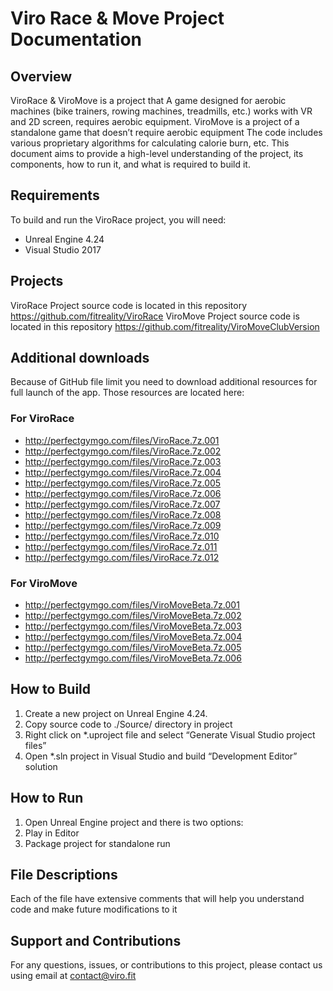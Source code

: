# Viro Race & Move Project Documentation
## Overview
ViroRace & ViroMove is a project that A game designed for aerobic machines (bike trainers, rowing machines, treadmills, etc.) works with VR and 2D screen, requires aerobic equipment. ViroMove is a project of a standalone game that doesn’t require aerobic equipment The code includes various proprietary algorithms for calculating calorie burn, etc. This document aims to provide a high-level understanding of the project, its components, how to run it, and what is required to build it.
## Requirements
To build and run the ViroRace project, you will need:
- Unreal Engine 4.24
- Visual Studio 2017

## Projects
ViroRace Project source code is located in this repository https://github.com/fitreality/ViroRace
ViroMove Project source code is located in this repository https://github.com/fitreality/ViroMoveClubVersion

## Additional downloads

Because of GitHub file limit you need to download additional resources for full launch of the app. 
Those resources are located here:

### For ViroRace 

- http://perfectgymgo.com/files/ViroRace.7z.001
- http://perfectgymgo.com/files/ViroRace.7z.002
- http://perfectgymgo.com/files/ViroRace.7z.003
- http://perfectgymgo.com/files/ViroRace.7z.004
- http://perfectgymgo.com/files/ViroRace.7z.005
- http://perfectgymgo.com/files/ViroRace.7z.006
- http://perfectgymgo.com/files/ViroRace.7z.007
- http://perfectgymgo.com/files/ViroRace.7z.008
- http://perfectgymgo.com/files/ViroRace.7z.009
- http://perfectgymgo.com/files/ViroRace.7z.010
- http://perfectgymgo.com/files/ViroRace.7z.011
- http://perfectgymgo.com/files/ViroRace.7z.012

### For ViroMove

- http://perfectgymgo.com/files/ViroMoveBeta.7z.001
- http://perfectgymgo.com/files/ViroMoveBeta.7z.002
- http://perfectgymgo.com/files/ViroMoveBeta.7z.003
- http://perfectgymgo.com/files/ViroMoveBeta.7z.004
- http://perfectgymgo.com/files/ViroMoveBeta.7z.005
- http://perfectgymgo.com/files/ViroMoveBeta.7z.006

## How to Build
1. Create a new project on Unreal Engine 4.24.
2. Copy source code to ./Source/ directory in project
3. Right click on *.uproject file and select “Generate Visual Studio project files”
4. Open *.sln project in Visual Studio and build “Development Editor” solution
## How to Run
1. Open Unreal Engine project and there is two options:
2. Play in Editor
3. Package project for standalone run
## File Descriptions
Each of the file have extensive comments that will help you understand code and make future modifications to it
## Support and Contributions
For any questions, issues, or contributions to this project, please contact us using email at contact@viro.fit
